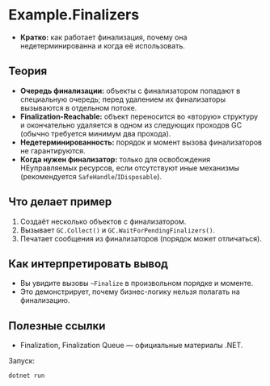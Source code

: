 # Example.Finalizers

- **Кратко:** как работает финализация, почему она недетерминированна и когда её использовать.

## Теория
- **Очередь финализации:** объекты с финализатором попадают в специальную очередь; перед удалением их финализаторы вызываются в отдельном потоке.
- **Finalization-Reachable:** объект переносится во «вторую» структуру и окончательно удаляется в одном из следующих проходов GC (обычно требуется минимум два прохода).
- **Недетерминированность:** порядок и момент вызова финализаторов не гарантируются.
- **Когда нужен финализатор:** только для освобождения НЕуправляемых ресурсов, если отсутствуют иные механизмы (рекомендуется `SafeHandle`/`IDisposable`).

## Что делает пример
1. Создаёт несколько объектов с финализатором.
2. Вызывает `GC.Collect()` и `GC.WaitForPendingFinalizers()`.
3. Печатает сообщения из финализаторов (порядок может отличаться).

## Как интерпретировать вывод
- Вы увидите вызовы `~Finalize` в произвольном порядке и моменте.
- Это демонстрирует, почему бизнес-логику нельзя полагать на финализацию.

## Полезные ссылки
- Finalization, Finalization Queue — официальные материалы .NET.

Запуск:
```
dotnet run
```
